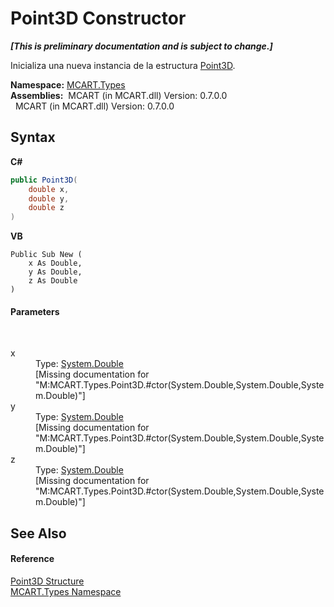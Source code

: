 # Point3D Constructor 
 _**\[This is preliminary documentation and is subject to change.\]**_

Inicializa una nueva instancia de la estructura <a href="c1f5b3e6-d580-ae65-e094-04baef5c0fc7">Point3D</a>.

**Namespace:**&nbsp;<a href="c5168ca1-3831-8d0b-91b8-6ec8e54f9c51">MCART.Types</a><br />**Assemblies:**&nbsp;&nbsp;MCART (in MCART.dll) Version: 0.7.0.0<br />&nbsp;&nbsp;MCART (in MCART.dll) Version: 0.7.0.0<br />

## Syntax

**C#**<br />
``` C#
public Point3D(
	double x,
	double y,
	double z
)
```

**VB**<br />
``` VB
Public Sub New ( 
	x As Double,
	y As Double,
	z As Double
)
```


#### Parameters
&nbsp;<dl><dt>x</dt><dd>Type: <a href="http://msdn2.microsoft.com/es-es/library/643eft0t" target="_blank">System.Double</a><br />\[Missing <param name="x"/> documentation for "M:MCART.Types.Point3D.#ctor(System.Double,System.Double,System.Double)"\]</dd><dt>y</dt><dd>Type: <a href="http://msdn2.microsoft.com/es-es/library/643eft0t" target="_blank">System.Double</a><br />\[Missing <param name="y"/> documentation for "M:MCART.Types.Point3D.#ctor(System.Double,System.Double,System.Double)"\]</dd><dt>z</dt><dd>Type: <a href="http://msdn2.microsoft.com/es-es/library/643eft0t" target="_blank">System.Double</a><br />\[Missing <param name="z"/> documentation for "M:MCART.Types.Point3D.#ctor(System.Double,System.Double,System.Double)"\]</dd></dl>

## See Also


#### Reference
<a href="c1f5b3e6-d580-ae65-e094-04baef5c0fc7">Point3D Structure</a><br /><a href="c5168ca1-3831-8d0b-91b8-6ec8e54f9c51">MCART.Types Namespace</a><br />